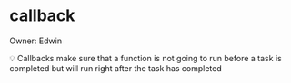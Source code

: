 # callback

Owner: Edwin

<aside>
💡 Callbacks make sure that a function is not going to run before a task is completed but will run right after the task has completed

</aside>